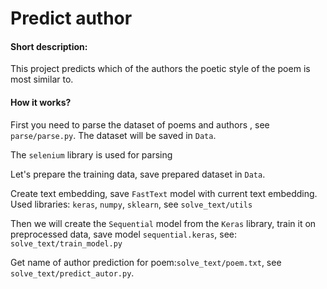 # Predict author

#### Short description:

This project predicts which of the authors the poetic style of the poem is most similar to.

#### How it works?

First you need to parse the dataset of poems and authors , see ```parse/parse.py```.
The dataset will be saved in `Data`.

The ```selenium``` library is used for parsing

Let's prepare the training data, save prepared dataset in ```Data```.

Create text embedding, save ```FastText``` model with current text embedding.
Used libraries:
```keras```,
```numpy```,
```sklearn```,
see ```solve_text/utils```

Then we will create the ```Sequential``` model from the ```Keras``` library, train it on preprocessed data, save
model ```sequential.keras```,
see: ```solve_text/train_model.py```

Get name of author prediction for poem:```solve_text/poem.txt```, see `solve_text/predict_autor.py`.

